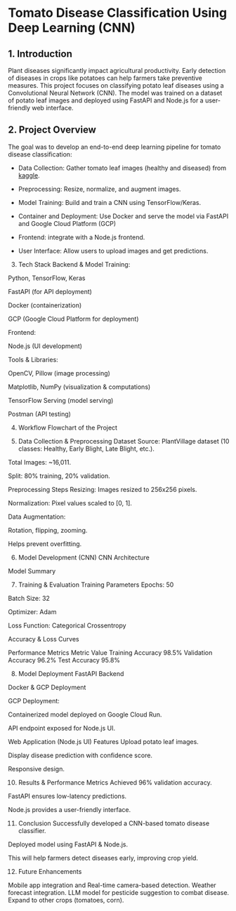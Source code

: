 # Tomato Disease Classification Using Deep Learning (CNN)
## 1. Introduction
Plant diseases significantly impact agricultural productivity. Early detection of diseases in crops like potatoes can help farmers take preventive measures. This project focuses on classifying potato leaf diseases using a Convolutional Neural Network (CNN). The model was trained on a dataset of potato leaf images and deployed using FastAPI and Node.js for a user-friendly web interface.
## 2. Project Overview
The goal was to develop an end-to-end deep learning pipeline for tomato disease classification:

- Data Collection: Gather tomato leaf images (healthy and diseased) from  [kaggle](https://www.kaggle.com/datasets/arjuntejaswi/plant-village).

- Preprocessing: Resize, normalize, and augment images.

- Model Training: Build and train a CNN using TensorFlow/Keras.

- Container and Deployment: Use Docker and serve the model via FastAPI and Google Cloud Platform (GCP)
- Frontend: integrate with a Node.js frontend.

- User Interface: Allow users to upload images and get predictions.

3. Tech Stack
Backend & Model Training:

Python, TensorFlow, Keras

FastAPI (for API deployment)

Docker (containerization)

GCP (Google Cloud Platform for deployment)

Frontend:

Node.js (UI development)

Tools & Libraries:

OpenCV, Pillow (image processing)

Matplotlib, NumPy (visualization & computations)

TensorFlow Serving (model serving)

Postman (API testing)

4. Workflow
Flowchart of the Project



5. Data Collection & Preprocessing
Dataset
Source: PlantVillage dataset (10 classes: Healthy, Early Blight, Late Blight, etc.).

Total Images: ~16,011.

Split: 80% training, 20% validation.

Preprocessing Steps
Resizing: Images resized to 256x256 pixels.

Normalization: Pixel values scaled to [0, 1].

Data Augmentation:

Rotation, flipping, zooming.

Helps prevent overfitting.

6. Model Development (CNN)
CNN Architecture



Model Summary



7. Training & Evaluation
Training Parameters
Epochs: 50

Batch Size: 32

Optimizer: Adam

Loss Function: Categorical Crossentropy

Accuracy & Loss Curves



Performance Metrics
Metric	Value
Training Accuracy	98.5%
Validation Accuracy	96.2%
Test Accuracy	95.8%



8. Model Deployment
FastAPI Backend


Docker & GCP Deployment


GCP Deployment:

Containerized model deployed on Google Cloud Run.

API endpoint exposed for Node.js UI.


Web Application (Node.js UI)
Features
Upload potato leaf images.

Display disease prediction with confidence score.

Responsive design.


10. Results & Performance Metrics
Achieved 96% validation accuracy.

FastAPI ensures low-latency predictions.

Node.js provides a user-friendly interface.  


11. Conclusion
Successfully developed a CNN-based tomato disease classifier.

Deployed model using FastAPI & Node.js.

This will help farmers detect diseases early, improving crop yield.


12. Future Enhancements

Mobile app integration and Real-time camera-based detection.
Weather forecast integration.
LLM model for pesticide suggestion to combat disease.
Expand to other crops (tomatoes, corn).


